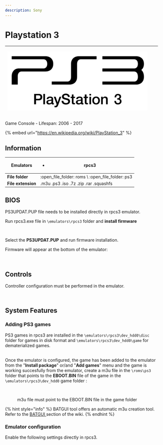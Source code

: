 ```yaml
---
description: Sony
---
```


# Playstation 3

| <p></p><p><img src="https://raw.githubusercontent.com/fabricecaruso/es-theme-carbon/5149a33eed46b2af638b06119397d4023b75131f/art/logos/ps3.svg" alt="" data-size="original"></p> |   |   |
| -------------------------------------------------------------------------------------------------------------------------------------------------------------------------------- | - | - |

Game Console - Lifespan: 2006 - 2017

{% embed url="https://en.wikipedia.org/wiki/PlayStation_3" %}

## Information

| **Emulators**      | <ul><li>rpcs3</li></ul>                              |
| ------------------ | ---------------------------------------------------- |
| **File folder**    | :open\_file\_folder: roms \ :open\_file\_folder: ps3 |
| **File extension** | .m3u .ps3 .iso .7z .zip .rar .squashfs               |

## BIOS

PS3UPDAT.PUP file needs to be installed directly in rpcs3 emulator.

Run rpcs3.exe file in `\emulators\rpcs3` folder and **install firmware**

<figure><img src="https://i.imgur.com/18HE0DC.png" alt=""><figcaption></figcaption></figure>

Select the **PS3UPDAT.PUP** and run firmware installation.

Firmware will appear at the bottom of the emulator:

<figure><img src="https://i.imgur.com/JFjxamH.png" alt=""><figcaption></figcaption></figure>

## Controls

Controller configuration must be performed in the emulator.

<figure><img src="https://i.imgur.com/YoW67OI.png" alt=""><figcaption></figcaption></figure>

## System Features

### Adding PS3 games

PS3 games in rpcs3 are installed in the `\emulators\rpcs3\dev_hdd0\disc` folder for games in disk format and `\emulators\rpcs3\dev_hdd0\game` for dematerialized games.

\
Once the emulator is configured, the game has been added to the emulator from the "**Install package**" or/and "**Add games**" menu and the game is working succesfully from the emulator, create a m3u file in the `\roms\ps3` folder that points to the **EBOOT.BIN** file of the game in the `\emulators\rpcs3\dev_hdd0` game folder :&#x20;

<figure><img src="https://i.imgur.com/EGr0uq3.png" alt=""><figcaption><p>m3u file must point to the EBOOT.BIN file in the game folder</p></figcaption></figure>

{% hint style="info" %}
BATGUI tool offers an automatic m3u creation tool. Refer to the [BATGUI ](../../../advanced-features/batgui.md)section of the wiki.
{% endhint %}

### Emulator configuration

Enable the following settings directly in rpcs3.

<figure><img src="https://i.imgur.com/Frjj2kY.png" alt=""><figcaption></figcaption></figure>
